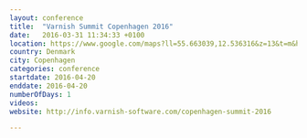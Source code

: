 ```yaml
---
layout: conference
title:  "Varnish Summit Copenhagen 2016"
date:   2016-03-31 11:34:33 +0100
location: https://www.google.com/maps?ll=55.663039,12.536316&z=13&t=m&hl=da-DK&gl=NO&mapclient=embed&cid=6229832020733993836
country: Denmark
city: Copenhagen
categories: conference
startdate: 2016-04-20
enddate: 2016-04-20
numberOfDays: 1
videos:
website: http://info.varnish-software.com/copenhagen-summit-2016

---
```

